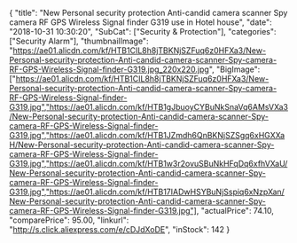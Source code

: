 {
	"title": "New Personal security protection Anti-candid camera scanner Spy camera RF GPS Wireless Signal finder G319 use in Hotel house",
	"date": "2018-10-31 10:30:20",
	"SubCat": ["Security & Protection"],
	"categories": ["Security Alarm"],
	"thumbnailImage": "https://ae01.alicdn.com/kf/HTB1CIL8h8jTBKNjSZFuq6z0HFXa3/New-Personal-security-protection-Anti-candid-camera-scanner-Spy-camera-RF-GPS-Wireless-Signal-finder-G319.jpg_220x220.jpg",
	"BigImage": ["https://ae01.alicdn.com/kf/HTB1CIL8h8jTBKNjSZFuq6z0HFXa3/New-Personal-security-protection-Anti-candid-camera-scanner-Spy-camera-RF-GPS-Wireless-Signal-finder-G319.jpg","https://ae01.alicdn.com/kf/HTB1gJbuoyCYBuNkSnaVq6AMsVXa3/New-Personal-security-protection-Anti-candid-camera-scanner-Spy-camera-RF-GPS-Wireless-Signal-finder-G319.jpg","https://ae01.alicdn.com/kf/HTB1JZmdh6QnBKNjSZSgq6xHGXXaH/New-Personal-security-protection-Anti-candid-camera-scanner-Spy-camera-RF-GPS-Wireless-Signal-finder-G319.jpg","https://ae01.alicdn.com/kf/HTB1w3r2ovuSBuNkHFqDq6xfhVXaU/New-Personal-security-protection-Anti-candid-camera-scanner-Spy-camera-RF-GPS-Wireless-Signal-finder-G319.jpg","https://ae01.alicdn.com/kf/HTB17IADwHSYBuNjSspiq6xNzpXan/New-Personal-security-protection-Anti-candid-camera-scanner-Spy-camera-RF-GPS-Wireless-Signal-finder-G319.jpg"],
	"actualPrice": 74.10,
	"comparePrice": 95.00,
	"linkurl": "http://s.click.aliexpress.com/e/cDJdXoDE",
	"inStock": 142
}
